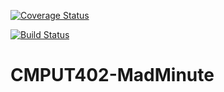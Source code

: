 [![Coverage Status](https://coveralls.io/repos/github/forgeno/CMPUT402-MadMinute/badge.svg?branch=master)](https://coveralls.io/github/forgeno/CMPUT402-MadMinute?branch=master)

[![Build Status](https://travis-ci.com/forgeno/CMPUT402-MadMinute.svg?branch=master)](https://travis-ci.com/forgeno/CMPUT402-MadMinute)

# CMPUT402-MadMinute

